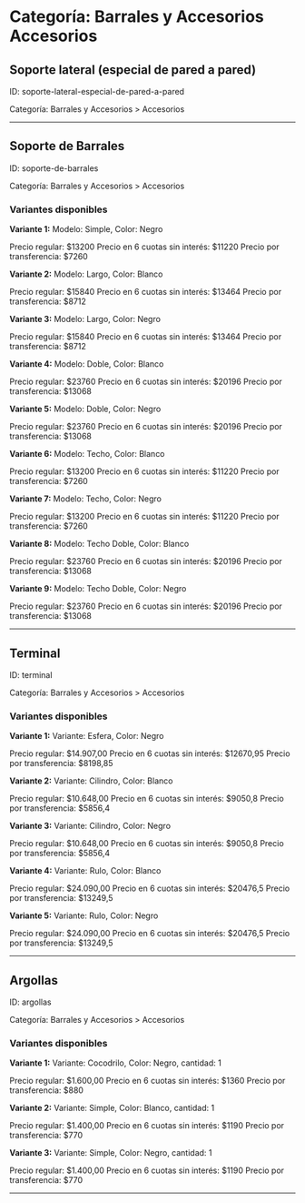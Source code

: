 # Categoría: Barrales y Accesorios Accesorios

## Soporte lateral (especial de pared a pared)

ID: soporte-lateral-especial-de-pared-a-pared

Categoría: Barrales y Accesorios > Accesorios

---

## Soporte de Barrales

ID: soporte-de-barrales

Categoría: Barrales y Accesorios > Accesorios

### Variantes disponibles

**Variante 1:** Modelo: Simple, Color: Negro

Precio regular: $13200
Precio en 6 cuotas sin interés: $11220
Precio por transferencia: $7260


**Variante 2:** Modelo: Largo, Color: Blanco

Precio regular: $15840
Precio en 6 cuotas sin interés: $13464
Precio por transferencia: $8712


**Variante 3:** Modelo: Largo, Color: Negro

Precio regular: $15840
Precio en 6 cuotas sin interés: $13464
Precio por transferencia: $8712


**Variante 4:** Modelo: Doble, Color: Blanco

Precio regular: $23760
Precio en 6 cuotas sin interés: $20196
Precio por transferencia: $13068


**Variante 5:** Modelo: Doble, Color: Negro

Precio regular: $23760
Precio en 6 cuotas sin interés: $20196
Precio por transferencia: $13068


**Variante 6:** Modelo: Techo, Color: Blanco

Precio regular: $13200
Precio en 6 cuotas sin interés: $11220
Precio por transferencia: $7260


**Variante 7:** Modelo: Techo, Color: Negro

Precio regular: $13200
Precio en 6 cuotas sin interés: $11220
Precio por transferencia: $7260


**Variante 8:** Modelo: Techo Doble, Color: Blanco

Precio regular: $23760
Precio en 6 cuotas sin interés: $20196
Precio por transferencia: $13068


**Variante 9:** Modelo: Techo Doble, Color: Negro

Precio regular: $23760
Precio en 6 cuotas sin interés: $20196
Precio por transferencia: $13068


---

## Terminal

ID: terminal

Categoría: Barrales y Accesorios > Accesorios

### Variantes disponibles

**Variante 1:** Variante: Esfera, Color: Negro

Precio regular: $14.907,00
Precio en 6 cuotas sin interés: $12670,95
Precio por transferencia: $8198,85


**Variante 2:** Variante: Cilindro, Color: Blanco

Precio regular: $10.648,00
Precio en 6 cuotas sin interés: $9050,8
Precio por transferencia: $5856,4


**Variante 3:** Variante: Cilindro, Color: Negro

Precio regular: $10.648,00
Precio en 6 cuotas sin interés: $9050,8
Precio por transferencia: $5856,4


**Variante 4:** Variante: Rulo, Color: Blanco

Precio regular: $24.090,00
Precio en 6 cuotas sin interés: $20476,5
Precio por transferencia: $13249,5


**Variante 5:** Variante: Rulo, Color: Negro

Precio regular: $24.090,00
Precio en 6 cuotas sin interés: $20476,5
Precio por transferencia: $13249,5


---

## Argollas

ID: argollas

Categoría: Barrales y Accesorios > Accesorios

### Variantes disponibles

**Variante 1:** Variante: Cocodrilo, Color: Negro, cantidad: 1

Precio regular: $1.600,00
Precio en 6 cuotas sin interés: $1360
Precio por transferencia: $880


**Variante 2:** Variante: Simple, Color: Blanco, cantidad: 1

Precio regular: $1.400,00
Precio en 6 cuotas sin interés: $1190
Precio por transferencia: $770


**Variante 3:** Variante: Simple, Color: Negro, cantidad: 1

Precio regular: $1.400,00
Precio en 6 cuotas sin interés: $1190
Precio por transferencia: $770


---


